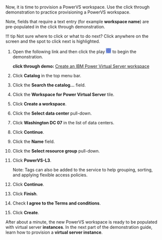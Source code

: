 Now, it is time to provision a PowerVS workspace. Use the click through demonstration to practice provisioning a PowerVS workspace.

Note, fields that require a text entry (for example **workspace name**) are pre-populated in the click through demonstration.

!!! tip
    Not sure where to click or what to do next? Click anywhere on the screen and the spot to click next is highlighted.

1. Open the following link and then click the play ![](_attachments/ClickThruPlayButton.png) to begin the demonstration.

    **click through demo:** <a href="https://ibm.github.io/SalesEnablement-test-repo/includes/Provisioning-a-Workspace/index.html" target ="_blank">Create an IBM Power Virtual Server workspace</a>

2. Click **Catalog** in the top menu bar.
3. Click the **Search the catalog...** field.
4. Click the **Workspace for Power Virtual Server** tile.
5. Click **Create a workspace**.
6. Click the **Select data center** pull-down.
7. Click **Washington DC 07** in the list of data centers.
8. Click **Continue**.
9. Click the **Name** field.
10. Click the **Select resource group** pull-down.
11. Click **PowerVS-L3**.
    
    Note: Tags can also be added to the service to help grouping, sorting, and applying flexible access policies.
    
12. Click **Continue**.
13. Click **Finish**.
14. Check **I agree to the Terms and conditions**.
15. Click **Create**.

After about a minute, the new PowerVS workspace is ready to be populated with virtual server **instances**. In the next part of the demonstration guide, learn how to provision a **virtual server instance**.

